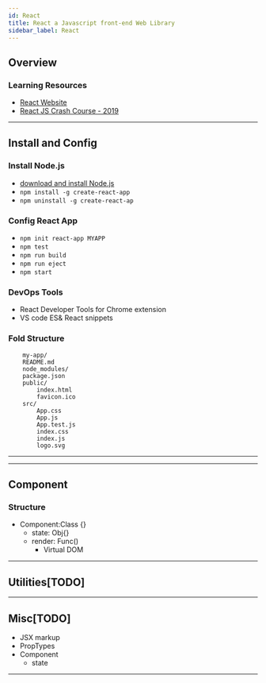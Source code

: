 ```yaml
---
id: React
title: React a Javascript front-end Web Library
sidebar_label: React
---
```


## Overview

### Learning Resources

- [React Website](https://reactjs.org/)
- [React JS Crash Course - 2019](https://www.youtube.com/watch?v=sBws8MSXN7A)

---

## Install and Config

### Install Node.js

- [download and install Node.js](https://nodejs.org/en/)
- `npm install -g create-react-app`
- `npm uninstall -g create-react-ap`

### Config React App

- `npm init react-app MYAPP`
- `npm test`
- `npm run build`
- `npm run eject`
- `npm start`

### DevOps Tools

- React Developer Tools for Chrome extension
- VS code ES& React snippets

### Fold Structure

        my-app/
        README.md
        node_modules/
        package.json
        public/
            index.html
            favicon.ico
        src/
            App.css
            App.js
            App.test.js
            index.css
            index.js
            logo.svg

---


---

## Component

### Structure

- Component:Class {}
  - state: Obj{}
  - render: Func()
    - Virtual DOM

---

## Utilities[TODO]

---

## Misc[TODO]

- JSX markup
- PropTypes
- Component
  - state


---

